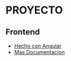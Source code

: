 # PROYECTO

## Frontend
- [Hecho con Angular](https://angular.io/)
- [Mas Documentacion](/Angular/README.md)
